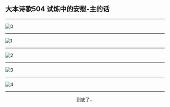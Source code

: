 
## 大本诗歌504 试炼中的安慰-主的话
        
<div id="aplayer0"></div>

---

<img alt="0" data-original="/data/d0504/0.png">

---

<img alt="1" data-original="/data/d0504/1.png">

---

<img alt="2" data-original="/data/d0504/2.png">

---

<img alt="3" data-original="/data/d0504/3.png">

---

<img alt="4" data-original="/data/d0504/4.png">

---

<p style="text-align: center">到底了...</p>

<script src="/js/dist-view.js"></script>

<script>
MAIN.id = 'd0504';
        
const ap0 = new APlayer({
    container: document.getElementById('aplayer0'),
    volume: 1,
    loop: 'none',
    preload: 'none',
    audio: [{
        name: '大本诗歌504.mp3',
        artist: '大本诗歌',
        url: 'https://res.wx.qq.com/voice/getvoice?mediaid=MzI0NTk3MDM5M18yMjQ3NDkzODM5',
        cover: '/favicon'
    }]
});
</script>
